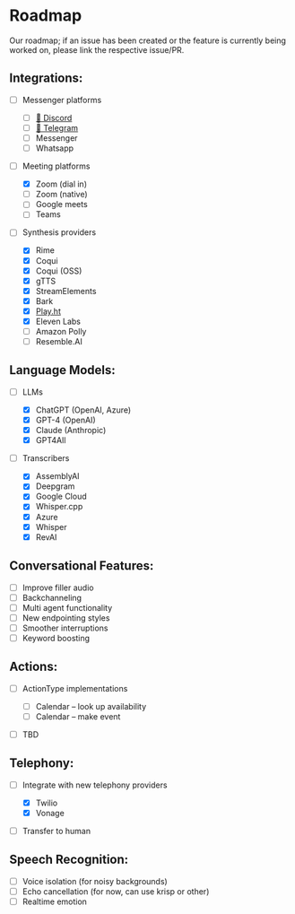 # Roadmap

Our roadmap; if an issue has been created or the feature is currently being worked on, please link the respective issue/PR.

## Integrations:

- [ ] Messenger platforms

  - [ ] [🚧 Discord](https://github.com/vocodedev/vocode-python/pull/195)
  - [ ] [🚧 Telegram](https://github.com/vocodedev/vocode-python/pull/173)
  - [ ] Messenger
  - [ ] Whatsapp

- [ ] Meeting platforms

  - [x] Zoom (dial in)
  - [ ] Zoom (native)
  - [ ] Google meets
  - [ ] Teams

- [ ] Synthesis providers
  - [x] Rime
  - [x] Coqui
  - [x] Coqui (OSS)
  - [x] gTTS
  - [x] StreamElements
  - [x] Bark
  - [x] [Play.ht](http://Play.ht)
  - [x] Eleven Labs
  - [ ] Amazon Polly
  - [ ] Resemble.AI

## Language Models:

- [ ] LLMs

  - [x] ChatGPT (OpenAI, Azure)
  - [x] GPT-4 (OpenAI)
  - [x] Claude (Anthropic)
  - [x] GPT4All

- [ ] Transcribers
  - [x] AssemblyAI
  - [x] Deepgram
  - [x] Google Cloud
  - [x] Whisper.cpp
  - [x] Azure
  - [x] Whisper
  - [x] RevAI

## Conversational Features:

- [ ] Improve filler audio
- [ ] Backchanneling
- [ ] Multi agent functionality
- [ ] New endpointing styles
- [ ] Smoother interruptions
- [ ] Keyword boosting

## Actions:

- [ ] ActionType implementations

  - [ ] Calendar – look up availability
  - [ ] Calendar – make event

- [ ] TBD

## Telephony:

- [ ] Integrate with new telephony providers

  - [x] Twilio
  - [x] Vonage

- [ ] Transfer to human

## Speech Recognition:

- [ ] Voice isolation (for noisy backgrounds)
- [ ] Echo cancellation (for now, can use krisp or other)
- [ ] Realtime emotion
